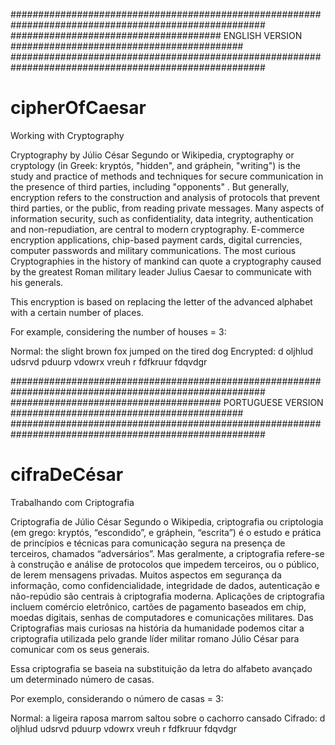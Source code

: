 
######################################################################################################
######################################  ENGLISH VERSION  ##########################################
######################################################################################################

# cipherOfCaesar

Working with Cryptography

Cryptography by Júlio César Segundo or Wikipedia, cryptography or cryptology (in Greek: kryptós, "hidden", and gráphein, "writing") is the study and practice of methods and techniques for secure communication in the presence of third parties, including "opponents" . But generally, encryption refers to the construction and analysis of protocols that prevent third parties, or the public, from reading private messages. Many aspects of information security, such as confidentiality, data integrity, authentication and non-repudiation, are central to modern cryptography. E-commerce encryption applications, chip-based payment cards, digital currencies, computer passwords and military communications. The most curious Cryptographies in the history of mankind can quote a cryptography caused by the greatest Roman military leader Julius Caesar to communicate with his generals.

This encryption is based on replacing the letter of the advanced alphabet with a certain number of places.

For example, considering the number of houses = 3:

Normal: the slight brown fox jumped on the tired dog
Encrypted: d oljhlud udsrvd pduurp vdowrx vreuh r fdfkruur fdqvdgr


######################################################################################################
######################################  PORTUGUESE VERSION  ##########################################
######################################################################################################
# cifraDeCésar

Trabalhando com Criptografia

Criptografia de Júlio César Segundo o Wikipedia, criptografia ou criptologia (em grego: kryptós, “escondido”, e gráphein, “escrita”) é o estudo e prática de princípios e técnicas para comunicação segura na presença de terceiros, chamados “adversários”. Mas geralmente, a criptografia refere-se à construção e análise de protocolos que impedem terceiros, ou o público, de lerem mensagens privadas. Muitos aspectos em segurança da informação, como confidencialidade, integridade de dados, autenticação e não-repúdio são centrais à criptografia moderna. Aplicações de criptografia incluem comércio eletrônico, cartões de pagamento baseados em chip, moedas digitais, senhas de computadores e comunicações militares. Das Criptografias mais curiosas na história da humanidade podemos citar a criptografia utilizada pelo grande líder militar romano Júlio César para comunicar com os seus generais.

Essa criptografia se baseia na substituição da letra do alfabeto avançado um determinado número de casas.

Por exemplo, considerando o número de casas = 3:

Normal: a ligeira raposa marrom saltou sobre o cachorro cansado
Cifrado: d oljhlud udsrvd pduurp vdowrx vreuh r fdfkruur fdqvdgr